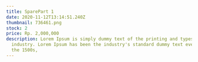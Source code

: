 ```yaml
---
title: SparePart 1
date: 2020-11-12T13:14:51.240Z
thumbnail: 736461.png
stock: 2
price: Rp. 2,000,000
description: Lorem Ipsum is simply dummy text of the printing and typesetting
  industry. Lorem Ipsum has been the industry's standard dummy text ever since
  the 1500s,
---
```

